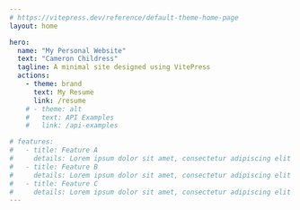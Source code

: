 ```yaml
---
# https://vitepress.dev/reference/default-theme-home-page
layout: home

hero:
  name: "My Personal Website"
  text: "Cameron Childress"
  tagline: A minimal site designed using VitePress
  actions:
    - theme: brand
      text: My Resume
      link: /resume
    # - theme: alt
    #   text: API Examples
    #   link: /api-examples

# features:
#   - title: Feature A
#     details: Lorem ipsum dolor sit amet, consectetur adipiscing elit
#   - title: Feature B
#     details: Lorem ipsum dolor sit amet, consectetur adipiscing elit
#   - title: Feature C
#     details: Lorem ipsum dolor sit amet, consectetur adipiscing elit
---
```


